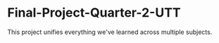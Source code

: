 # Final-Project-Quarter-2-UTT
This project unifies everything we've learned across multiple subjects.


